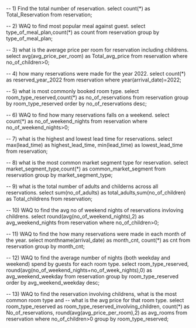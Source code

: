 -- 1) Find the total number of reservation.
select count(*) as Total_Reservation from reservation;

-- 2) WAQ to find most popular meal against guest.
select type_of_meal_plan,count(*) as count from reservation group by type_of_meal_plan;

-- 3) what is the average price per room for reservation including childrens.
select avg(avg_price_per_room) as Total_avg_price from reservation where no_of_children>0;

-- 4)  how many reservations were made for the year 2022.
select count(*) as reserved_year_2022 from reservation where year(arrival_date)=2022;

-- 5) what is most commonly booked room type.
select room_type_reserved,count(*) as no_of_reservations from reservation 
group by room_type_reserved order by no_of_reservations desc;

-- 6) WAQ to find how many reservations falls on a weekend.
select  count(*) as no_of_weekend_nights from reservation where no_of_weekend_nights>0;

-- 7) what is the highest and lowest lead time for reservations.
select max(lead_time) as highest_lead_time, min(lead_time) as lowest_lead_time from reservation;

-- 8) what is the most common market segment type for reservation.
select market_segment_type,count(*) as common_market_segment from reservation group by market_segment_type;

-- 9) what is the total number of adults and childerns across all reservations.
select sum(no_of_adults) as total_adults,sum(no_of_children) as Total_childrens from reservation;

-- 10) WAQ to find the avg no of weekend nights of reservations invloving childrens.
select round(avg(no_of_weekend_nights),2) as avg_weekend_nights from reservation where no_of_children>0;

-- 11) WAQ to find the how many reservations were made in each month of the year.
select monthname(arrival_date) as month_cnt, count(*) as cnt from reservation group by month_cnt;

-- 12) WAQ to find the average number of nights (both weekday and weekend) spend by guests for each room type.
select room_type_reserved, round(avg(no_of_weekend_nights+no_of_week_nights),0) as avg_weekend_weekday  from reservation
group by room_type_reserved
order by avg_weekend_weekday desc;

-- 13) WAQ to find the reservation involving childrens, what is the most common room type and 
-- what is the avg price for that room type.
select room_type_reserved as room_type_reserved_involving_children, 
count(*) as No_of_reservations,
round(avg(avg_price_per_room),2) as avg_rooms
from reservation
where no_of_children>0 
group by room_type_reserved;



